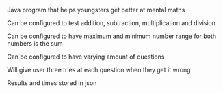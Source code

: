 Java program that helps youngsters get better at mental maths

Can be configured to test addition, subtraction, multiplication and division

Can be configured to have maximum and minimum number range for both numbers is the sum

Can be configured to have varying amount of questions

Will give user three tries at each question when they get it wrong

Results and times stored in json
